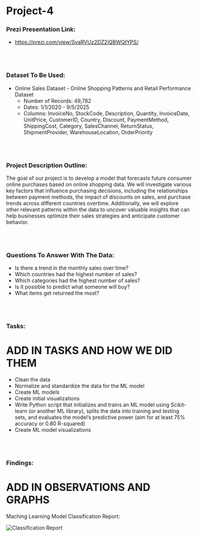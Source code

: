# Project-4

### Prezi Presentation Link:
* https://prezi.com/view/SvaRVUz2DZ2iQBWQtYPS/

<br><br>

### Dataset To Be Used:
* Online Sales Dataset - Online Shopping Patterns and Retail Performance Dataset
    * Number of Records: 49,782
    * Dates: 1/1/2020 - 9/5/2025
    * Columns: InvoiceNo, StockCode, Description, Quantity, InvoiceDate, UnitPrice, CustomerID, Country, Discount, PaymentMethod, ShippingCost, Category, SalesChannel, ReturnStatus, ShipmentProvider, WarehouseLocation, OrderPriority

<br><br>

### Project Description Outline:

The goal of our project is to develop a model that forecasts future consumer online purchases based on online shopping data. We will investigate various key factors that influence purchasing decisions, including the relationships between payment methods, the impact of discounts on sales, and purchase trends across different countries overtime. Additionally, we will explore other relevant patterns within the data to uncover valuable insights that can help businesses optimize their sales strategies and anticipate customer behavior.

<br><br>

### Questions To Answer With The Data:
* Is there a trend in the monthly sales over time?
* Which countries had the highest number of sales?
* Which categories had the highest number of sales?
* Is it possible to predict what someone will buy?
* What items get returned the most?

<br><br>

### Tasks:
# ADD IN TASKS AND HOW WE DID THEM
* Clean the data
* Normalize and standardize the data for the ML model
* Create ML models
* Create initial visualizations
* Write Python script that initializes and trains an ML model using Scikit-learn (or another ML library), splits the data into training and testing sets, and evaluates the model’s predictive power (aim for at least 75% accuracy or 0.80 R-squared)
* Create ML model visualizations

<br><br>

### Findings:
# ADD IN OBSERVATIONS AND GRAPHS
Maching Learning Model Classification Report:

![Classification Report](https://github.com/user-attachments/assets/2e7c991c-c2fa-4533-a7d6-61256656a5f6)

